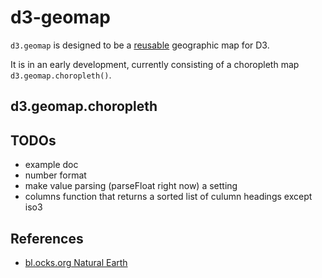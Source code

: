 # d3-geomap

`d3.geomap` is designed to be a
[reusable](http://bost.ocks.org/mike/chart/) geographic map for D3.

It is in an early development, currently consisting of a choropleth map
`d3.geomap.choropleth()`.

## d3.geomap.choropleth

## TODOs

* example doc
* number format
* make value parsing (parseFloat right now) a setting
* columns function that returns a sorted list of culumn headings except iso3

## References

* [bl.ocks.org Natural Earth](http://bl.ocks.org/mbostock/4479477)